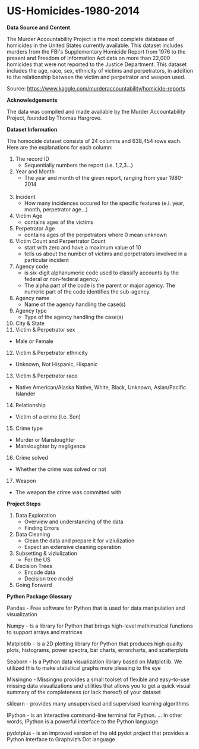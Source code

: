 # US-Homicides-1980-2014

**Data Source and Content**

The Murder Accountability Project is the most complete database of homicides in the United States currently available. This dataset includes murders from the FBI's Supplementary Homicide Report from 1976 to the present and Freedom of Information Act data on more than 22,000 homicides that were not reported to the Justice Department. This dataset includes the age, race, sex, ethnicity of victims and perpetrators, in addition to the relationship between the victim and perpetrator and weapon used.

Source: https://www.kaggle.com/murderaccountability/homicide-reports

**Acknowledgements**

The data was compiled and made available by the Murder Accountability Project, founded by Thomas Hargrove. 

**Dataset Information**

The homocide dataset consists of 24 columns and 638,454 rows each. Here are the explanations for each column:<br>
1. The record ID<br>
    * Sequentially numbers the report (i.e. 1,2,3...)<br>
2. Year and Month<br>
    * The year and month of the given report, ranging from year 1980-2014<br><br>
3. Incident <br>
    * How many incidences occured for the specific features (e.i. year, month, perpetrator age...)<br>
4. Victim Age<br>
    * contains ages of the victims <br>
5. Perpetrator Age<br>
   * contains ages of the perpetrators where 0 mean unknown <br>
6. Victim Count and Perpertrator Count <br>
   * start with zero and have a maximum value of 10 <br>
   * tells us about the number of victims and perpetrators involved in a particular incident <br> 
7. Agency code <br>
   * is six-digit alphanumeric code used to classify accounts by the federal or non-federal agency. <br>
   * The alpha part of the code is the parent or major agency. The numeric part of the code identifies the sub-agency.<br>
8. Agency name<br>
   * Name of the agency handling the case(s)<br>
9. Agency type <br>
   * Type of the agency handling the case(s)<br>
10. City & State <br>
11. Victim & Perpetrator sex<br>
   * Male or Female<br>
12. Victim & Perpetrator ethnicity<br>
   * Unknown, Not Hispanic, Hispanic<br>
13. Victim & Perpetrator race<br>
   * Native American/Alaska Native, White, Black, Unknown, Asian/Pacific Islander<br>
14. Relationship<br>
   * Victim of a crime (i.e. Son) <br>
15. Crime type<br>
   * Murder or Mansloughter<br>
   * Mansloughter by negligence<br>
16. Crime solved<br>
   * Whether the crime was solved or not<br>
17. Weapon<br>
   * The weapon the crime was committed with <br>
        
**Project Steps**<br>
1. Data Exploration<br>
    - Overview and understanding of the data<br>
    - Finding Errors<br>
2. Data Cleaning<br>
    - Clean the data and prepare it for viziulization<br>
    - Expect an extensive cleaning operation<br>
3. Subsetting & viziulization<br>
    - For the US  <br>
4. Decision Trees<br>
    - Encode data<br>
    - Decision tree model<br>
5. Going Forward<br>

**Python Package Glossary**

Pandas - Free software for Python that is used for data manipulation and visualization

Numpy - Is a library for Python that brings high-level mathimatical functions to support arrays and matrices

Matplotlib - Is a 2D plotting library for Python that produces high quailty plots, histograms, power spectra, bar charts, errorcharts, and scatterplots

Seaborn - Is a Python data visualization library based on Matplotlib. We utilized this to make statistical graphs more pleasing to the eye

Missingno - Missingno provides a small toolset of flexible and easy-to-use missing data visualizations and utilities that allows you to get a quick visual summary of the completeness (or lack thereof) of your dataset

sklearn - provides many unsupervised and supervised learning algorithms

IPython - is an interactive command-line terminal for Python. ... In other words, IPython is a powerful interface to the Python language

pydotplus - is an improved version of the old pydot project that provides a Python Interface to Graphviz’s Dot language
